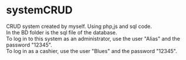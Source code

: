 # systemCRUD
CRUD system created by myself. Using php,js and sql code. <br>
In the BD folder is the sql file of the database. <br>
To log in to this system as an administrator, use the user "Alias" and the password "12345".<br> 
To log in as a cashier, use the user "Blues" and the password "12345".<br>
